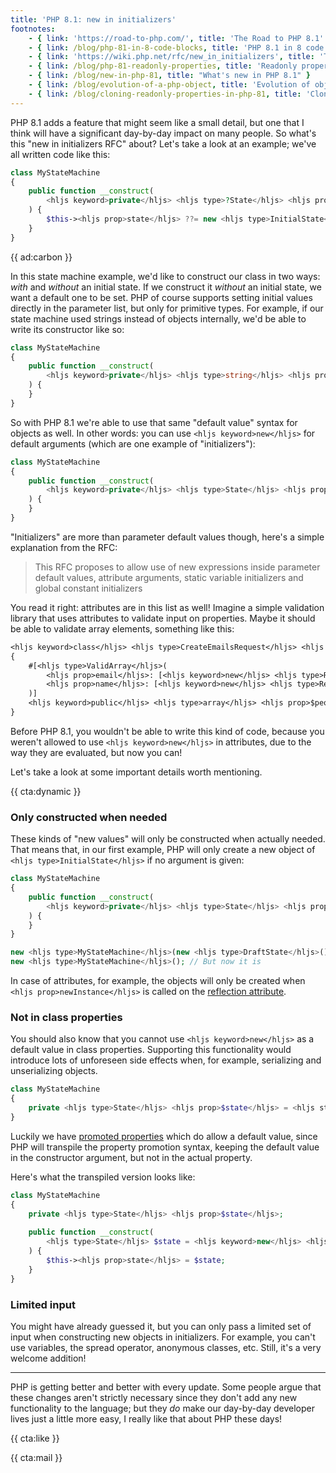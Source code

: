 ```yaml
---
title: 'PHP 8.1: new in initializers'
footnotes:
    - { link: 'https://road-to-php.com/', title: 'The Road to PHP 8.1' }
    - { link: /blog/php-81-in-8-code-blocks, title: 'PHP 8.1 in 8 code blocks' }
    - { link: 'https://wiki.php.net/rfc/new_in_initializers', title: 'The new in initializers RFC' }
    - { link: /blog/php-81-readonly-properties, title: 'Readonly properties in PHP 8.1' }
    - { link: /blog/new-in-php-81, title: "What's new in PHP 8.1" }
    - { link: /blog/evolution-of-a-php-object, title: 'Evolution of objects in PHP over the years' }
    - { link: /blog/cloning-readonly-properties-in-php-81, title: 'Cloning readonly properties' }
---
```


PHP 8.1 adds a feature that might seem like a small detail, but one that I think will have a significant day-by-day impact on many people. So what's this "new in initializers RFC" about? Let's take a look at an example; we've all written code like this:

```php
class MyStateMachine
{
    public function __construct(
        <hljs keyword>private</hljs> <hljs type>?State</hljs> <hljs prop>$state</hljs> = <hljs keyword>null</hljs>,
    ) {
        $this-><hljs prop>state</hljs> ??= new <hljs type>InitialState</hljs>();
    }
}
```

{{ ad:carbon }}

In this state machine example, we'd like to construct our class in two ways: _with_ and _without_ an initial state. If we construct it _without_ an initial state, we want a default one to be set. PHP of course supports setting initial values directly in the parameter list, but only for primitive types. For example, if our state machine used strings instead of objects internally, we'd be able to write its constructor like so:

```php
class MyStateMachine
{
    public function __construct(
        <hljs keyword>private</hljs> <hljs type>string</hljs> <hljs prop>$state</hljs> = <hljs keyword>'initial'</hljs>,
    ) {
    }
}
```

So with PHP 8.1 we're able to use that same "default value" syntax for objects as well. In other words: you can use `<hljs keyword>new</hljs>` for default arguments (which are one example of "initializers"):

```php
class MyStateMachine
{
    public function __construct(
        <hljs keyword>private</hljs> <hljs type>State</hljs> <hljs prop>$state</hljs> = <hljs keyword>new</hljs> <hljs type>InitialState</hljs>(),
    ) {
    }
}
```

"Initializers" are more than parameter default values though, here's a simple explanation from the RFC:

> This RFC proposes to allow use of new expressions inside parameter default values, attribute arguments, static variable initializers and global constant initializers

You read it right: attributes are in this list as well! Imagine a simple validation library that uses attributes to validate input on properties. Maybe it should be able to validate array elements, something like this:


```txt
<hljs keyword>class</hljs> <hljs type>CreateEmailsRequest</hljs> <hljs keyword>extends</hljs> <hljs type>FormRequestData</hljs>
{
    #[<hljs type>ValidArray</hljs>(
        <hljs prop>email</hljs>: [<hljs keyword>new</hljs> <hljs type>Required</hljs>, <hljs keyword>new</hljs> <hljs type>ValidEmail</hljs>],
        <hljs prop>name</hljs>: [<hljs keyword>new</hljs> <hljs type>Required</hljs>, <hljs keyword>new</hljs> <hljs type>ValidString</hljs>],
    )]
    <hljs keyword>public</hljs> <hljs type>array</hljs> <hljs prop>$people</hljs>;
}
```

Before PHP 8.1, you wouldn't be able to write this kind of code, because you weren't allowed to use `<hljs keyword>new</hljs>` in attributes, due to the way they are evaluated, but now you can!

Let's take a look at some important details worth mentioning.

{{ cta:dynamic }}

### Only constructed when needed

These kinds of "new values" will only be constructed when actually needed. That means that, in our first example, PHP will only create a new object of `<hljs type>InitialState</hljs>` if no argument is given:

```php
class MyStateMachine
{
    public function __construct(
        <hljs keyword>private</hljs> <hljs type>State</hljs> <hljs prop>$state</hljs> = <hljs keyword>new</hljs> <hljs type>InitialState</hljs>(),
    ) {
    }
}

new <hljs type>MyStateMachine</hljs>(new <hljs type>DraftState</hljs>()); // No InitialState is created
new <hljs type>MyStateMachine</hljs>(); // But now it is
```

In case of attributes, for example, the objects will only be created when `<hljs prop>newInstance</hljs>` is called on the [reflection attribute](/blog/attributes-in-php-8).

### Not in class properties

You should also know that you cannot use `<hljs keyword>new</hljs>` as a default value in class properties. Supporting this functionality would introduce lots of unforeseen side effects when, for example, serializing and unserializing objects.

```php
class MyStateMachine
{
    private <hljs type>State</hljs> <hljs prop>$state</hljs> = <hljs striped><hljs keyword>new</hljs> <hljs type>InitialState</hljs>()</hljs>;
}
```

Luckily we have [promoted properties](/blog/constructor-promotion-in-php-8) which do allow a default value, since PHP will transpile the property promotion syntax, keeping the default value in the constructor argument, but not in the actual property.

Here's what the transpiled version looks like:

```php
class MyStateMachine
{
    private <hljs type>State</hljs> <hljs prop>$state</hljs>;
    
    public function __construct(
        <hljs type>State</hljs> $state = <hljs keyword>new</hljs> <hljs type>InitialState</hljs>(),
    ) {
        $this-><hljs prop>state</hljs> = $state;
    }
}
```

### Limited input

You might have already guessed it, but you can only pass a limited set of input when constructing new objects in initializers. For example, you can't use variables, the spread operator, anonymous classes, etc. Still, it's a very welcome addition!

---

PHP is getting better and better with every update. Some people argue that these changes aren't strictly necessary since they don't add any new functionality to the language; but they _do_ make our day-by-day developer lives just a little more easy, I really like that about PHP these days!

{{ cta:like }}

{{ cta:mail }}
